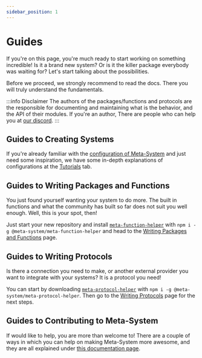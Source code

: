 ```yaml
---
sidebar_position: 1
---
```


# Guides
If you're on this page, you're much ready to start working on something incredible! Is it a brand new system? Or is it the killer package everybody was waiting for? Let's start talking about the possibilities.

Before we proceed, we strongly recommend to read the docs. There you will truly understand the fundamentals.

:::info Disclaimer
The authors of the packages/functions and protocols are the responsible for documenting and maintaining what is the behavior, and the API of their modules. If you're an author, There are people who can help you at [our discord](https://discord.gg/ndGsnbTW7V).
:::

## Guides to Creating Systems
If you're already familiar with the [configuration of Meta-System](../api-docs/configuring/basics) and just need some inspiration, we have some  in-depth explanations of configurations at the [Tutorials](../tutorials/tutorials) tab.

## Guides to Writing Packages and Functions
You just found yourself wanting your system to do more. The built in functions and what the community has built so far does not suit you well enough. Well, this is your spot, then!

Just start your new repository and install [`meta-function-helper`](https://www.npmjs.com/package/@meta-system/meta-function-helper) with `npm i -g @meta-system/meta-function-helper` and head to the [Writing Packages and Functions](./writing-packages-and-functions) page.

## Guides to Writing Protocols
Is there a connection you need to make, or another external provider you want to integrate with your systems? It is a protocol you need!

You can start by downloading [`meta-protocol-helper`](https://www.npmjs.com/package/@meta-system/meta-protocol-helper) with `npm i -g @meta-system/meta-protocol-helper`. Then go to the [Writing Protocols](./writing-protocols) page for the next steps.

## Guides to Contributing to Meta-System
If would like to help, you are more than welcome to! There are a couple of ways in which you can help on making Meta-System more awesome, and they are all explained under [this documentation page](./contributing.md).